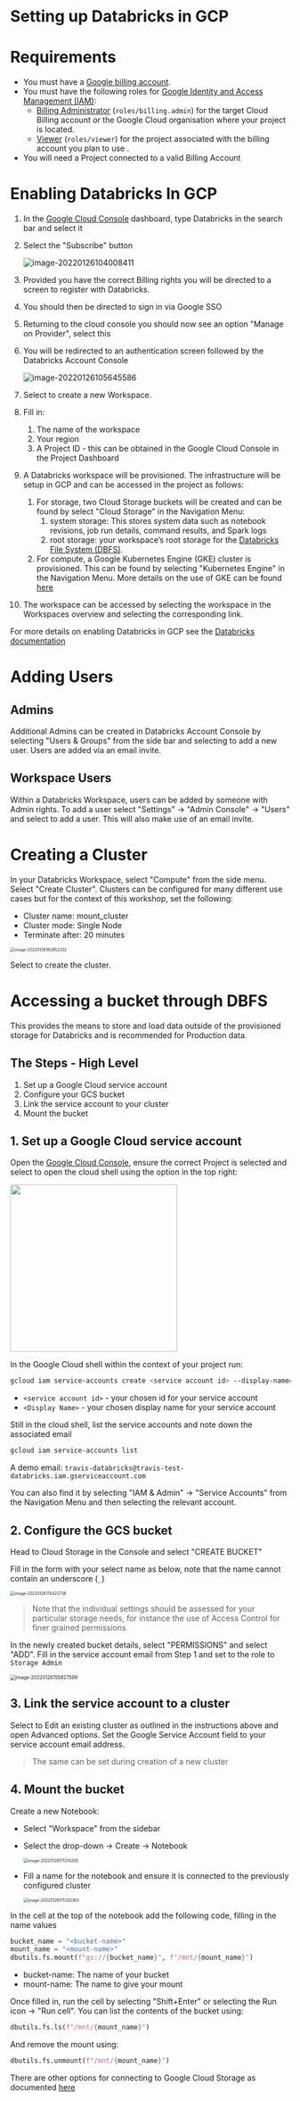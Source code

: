 # Setting up Databricks in GCP

# Requirements

- You must have a [Google billing account](https://cloud.google.com/billing/docs/how-to/manage-billing-account).
- You must have the following roles for [Google Identity and Access Management (IAM)](https://cloud.google.com/iam/docs):
  - [Billing Administrator](https://cloud.google.com/billing/docs/how-to/billing-access#overview-of-cloud-billing-roles-in-cloud-iam) (`roles/billing.admin`) for the target Cloud Billing account *or* the Google Cloud organisation where your project is located.
  - [Viewer](https://cloud.google.com/resource-manager/docs/access-control-proj#using_basic_roles) (`roles/viewer`) for the project associated with the billing account you plan to use .
- You will need a Project connected to a valid Billing Account



# Enabling Databricks In GCP

1. In the [Google Cloud Console](https://console.cloud.google.com/) dashboard, type Databricks in the search bar and select it

2. Select the "Subscribe" button

   ![image-20220126104008411](images/1_setting_up_databricks_in_gcp/image-20220126104008411.png)

3. Provided you have the correct Billing rights you will be directed to a screen to register with Databricks.

4. You should then be directed to sign in via Google SSO

5. Returning to the cloud console you should now see an option "Manage on Provider", select this

6. You will be redirected to an authentication screen followed by the Databricks Account Console

   ![image-20220126105645586](images/1_setting_up_databricks_in_gcp/image-20220126105645586.png)

7. Select to create a new Workspace.

8. Fill in:

   1. The name of the workspace
   2. Your region
   3. A Project ID - this can be obtained in the Google Cloud Console in the Project Dashboard

9. A Databricks workspace will be provisioned.  The infrastructure will be setup in GCP and can be accessed in the project as follows:
   1. For storage, two Cloud Storage buckets will be created and can be found by select "Cloud Storage" in the Navigation Menu:
      1. system storage: This stores system data such as notebook revisions, job run details, command results, and Spark logs
      2. root storage: your workspace’s root storage for the [Databricks File System (DBFS)](https://docs.gcp.databricks.com/data/databricks-file-system.html).
   2. For compute, a Google Kubernetes Engine (GKE) cluster is provisioned.  This can be found by selecting "Kubernetes Engine" in the Navigation Menu.  More details on the use of GKE can be found [here](https://databricks.com/blog/2021/08/06/how-we-built-databricks-on-google-kubernetes-engine-gke.html)

10. The workspace can be accessed by selecting the workspace in the Workspaces overview and selecting the corresponding link.



For more details on enabling Databricks in GCP see the [Databricks documentation](https://docs.gcp.databricks.com/getting-started/try-databricks-gcp.html#requirements)

# Adding Users

## Admins

Additional Admins can be created in Databricks Account Console by selecting "Users & Groups" from the side bar and selecting to add a new user.  Users are added via an email invite.

## Workspace Users

Within a Databricks Workspace, users can be added by someone with Admin rights.  To add a user select "Settings" -> "Admin Console" -> "Users" and select to add a user.  This will also make use of an email invite.

# Creating a Cluster

In your Databricks Workspace, select "Compute" from the side menu.  Select "Create Cluster".  Clusters can be configured for many different use cases but for the context of this workshop, set the following:

- Cluster name: mount_cluster
- Cluster mode: Single Node
- Terminate after: 20 minutes

<img src="images/1_setting_up_databricks_in_gcp/image-20220126162852332.png" alt="image-20220126162852332" style="zoom:50%;" />

Select to create the cluster.

# Accessing a bucket through DBFS

This provides the means to store and load data outside of the provisioned storage for Databricks and is recommended for Production data.

## The Steps - High Level

1. Set up a Google Cloud service account
2. Configure your GCS bucket
3. Link the service account to your cluster
4. Mount the bucket



## 1. Set up a Google Cloud service account

Open the [Google Cloud Console](https://console.cloud.google.com/), ensure the correct Project is selected and select to open the cloud shell using the option in the top right:

<img src=images/1_setting_up_databricks_in_gcp/image-20220126151750785.png width='300'>

In the Google Cloud shell within the context of your project run:

```sh
gcloud iam service-accounts create <service account id> --display-name="<Display Name>"
```

- `<service account id>` - your chosen id for your service account
- `<Display Name>` - your chosen display name for your service account

Still in the cloud shell, list the service accounts and note down the associated email

```sh
gcloud iam service-accounts list
```

A demo email: `travis-databricks@travis-test-databricks.iam.gserviceaccount.com`

You can also find it by selecting "IAM & Admin" -> "Service Accounts" from the Navigation Menu and then selecting the relevant account.

## 2. Configure the GCS bucket

Head to Cloud Storage in the Console and select "CREATE BUCKET"

Fill in the form with your select name as below, note that the name cannot contain an underscore (`_`)

<img src="images/1_setting_up_databricks_in_gcp/image-20220126174422738.png" alt="image-20220126174422738" style="zoom:50%;" />

> Note that the individual settings should be assessed for your particular storage needs, for instance the use of Access Control for finer grained permissions

In the newly created bucket details, select "PERMISSIONS" and select "ADD".  Fill in the service account email from Step 1 and set to the role to `Storage Admin`

<img src="images/1_setting_up_databricks_in_gcp/image-20220126155827599.png" alt="image-20220126155827599" style="zoom:60%;" />

## 3. Link the service account to a cluster

Select to Edit an existing cluster as outlined in the instructions above and open Advanced options. Set the Google Service Account field to your service account email address.

> The same can be set during creation of a new cluster

## 4. Mount the bucket

Create a new Notebook:

- Select "Workspace" from the sidebar

- Select the drop-down -> Create -> Notebook

  <img src="images/1_setting_up_databricks_in_gcp/image-20220126171214200.png" alt="image-20220126171214200" style="zoom:50%;" />

- Fill a name for the notebook and ensure it is connected to the previously configured cluster

  <img src="images/1_setting_up_databricks_in_gcp/image-20220126171320363.png" alt="image-20220126171320363" style="zoom:50%;" />

In the cell at the top of the notebook add the following code, filling in the name values

```python
bucket_name = "<bucket-name>"
mount_name = "<mount-name>"
dbutils.fs.mount(f"gs://{bucket_name}", f"/mnt/{mount_name}")
```

- bucket-name: The name of your bucket
- mount-name: The name to give your mount

Once filled in, run the cell by selecting "Shift+Enter" or selecting the Run icon -> "Run cell".  You can list the contents of the bucket using:

```python
dbutils.fs.ls(f"/mnt/{mount_name}")
```

And remove the mount using:

```python
dbutils.fs.unmount(f"/mnt/{mount_name}")
```



There are other options for connecting to Google Cloud Storage as documented [here](https://docs.gcp.databricks.com/data/data-sources/google/gcs.html#google-cloud-storage)
